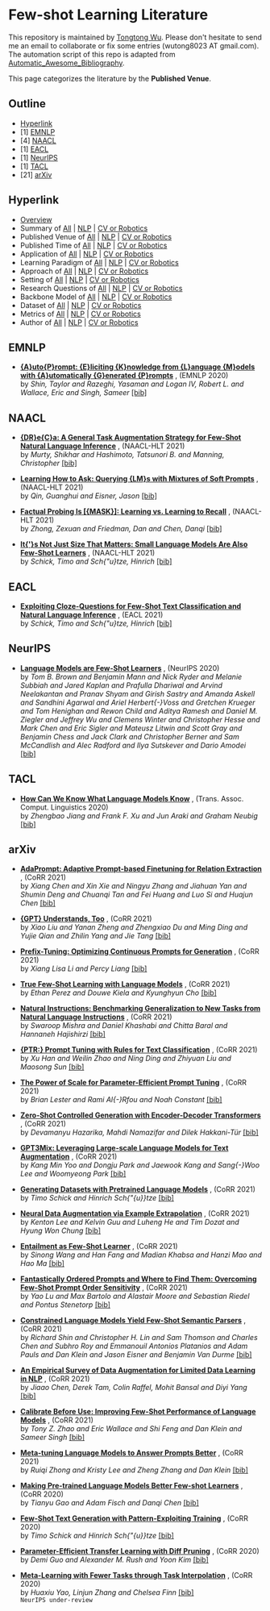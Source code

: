 # Few-shot Learning Literature 
This repository is maintained by [Tongtong Wu](https://wutong8023.site). Please don't hesitate to send me an email to collaborate or fix some entries (wutong8023 AT gmail.com). The automation script of this repo is adapted from [Automatic_Awesome_Bibliography](https://github.com/TLESORT/Automatic_Awesome_Bibliography).

This page categorizes the literature by the **Published Venue**.

## Outline 
- [Hyperlink](https://github.com/wutong8023/Awesome_Few_Shot_Learning/blob/main/fsl4all/venue/README.md#hyperlink)
- [1] [EMNLP](https://github.com/wutong8023/Awesome_Few_Shot_Learning/blob/main/fsl4all/venue/README.md#emnlp)
- [4] [NAACL](https://github.com/wutong8023/Awesome_Few_Shot_Learning/blob/main/fsl4all/venue/README.md#naacl)
- [1] [EACL](https://github.com/wutong8023/Awesome_Few_Shot_Learning/blob/main/fsl4all/venue/README.md#eacl)
- [1] [NeurIPS](https://github.com/wutong8023/Awesome_Few_Shot_Learning/blob/main/fsl4all/venue/README.md#neurips)
- [1] [TACL](https://github.com/wutong8023/Awesome_Few_Shot_Learning/blob/main/fsl4all/venue/README.md#tacl)
- [21] [arXiv](https://github.com/wutong8023/Awesome_Few_Shot_Learning/blob/main/fsl4all/venue/README.md#arxiv)
## Hyperlink 
- [Overview](https://github.com/wutong8023/Awesome_Few_Shot_Learning/tree/master/README.md)
- Summary of [All](https://github.com/wutong8023/Awesome_Few_Shot_Learning/tree/master/fsl4all/./) | [NLP](https://github.com/wutong8023/Awesome_Few_Shot_Learning/tree/master/fsl4nlp/./) | [CV or Robotics](https://github.com/wutong8023/Awesome_Few_Shot_Learning/tree/master/fsl4cv_robot/./)
- Published Venue of [All](https://github.com/wutong8023/Awesome_Few_Shot_Learning/tree/master/fsl4all/venue) | [NLP](https://github.com/wutong8023/Awesome_Few_Shot_Learning/tree/master/fsl4nlp/venue) | [CV or Robotics](https://github.com/wutong8023/Awesome_Few_Shot_Learning/tree/master/fsl4cv_robot/venue)
- Published Time of [All](https://github.com/wutong8023/Awesome_Few_Shot_Learning/tree/master/fsl4all/time) | [NLP](https://github.com/wutong8023/Awesome_Few_Shot_Learning/tree/master/fsl4nlp/time) | [CV or Robotics](https://github.com/wutong8023/Awesome_Few_Shot_Learning/tree/master/fsl4cv_robot/time)
- Application of [All](https://github.com/wutong8023/Awesome_Few_Shot_Learning/tree/master/fsl4all/application) | [NLP](https://github.com/wutong8023/Awesome_Few_Shot_Learning/tree/master/fsl4nlp/application) | [CV or Robotics](https://github.com/wutong8023/Awesome_Few_Shot_Learning/tree/master/fsl4cv_robot/application)
-  Learning Paradigm of [All](https://github.com/wutong8023/Awesome_Few_Shot_Learning/tree/master/fsl4all/supervision) | [NLP](https://github.com/wutong8023/Awesome_Few_Shot_Learning/tree/master/fsl4nlp/supervision) | [CV or Robotics](https://github.com/wutong8023/Awesome_Few_Shot_Learning/tree/master/fsl4cv_robot/supervision)
- Approach of [All](https://github.com/wutong8023/Awesome_Few_Shot_Learning/tree/master/fsl4all/approach) | [NLP](https://github.com/wutong8023/Awesome_Few_Shot_Learning/tree/master/fsl4nlp/approach) | [CV or Robotics](https://github.com/wutong8023/Awesome_Few_Shot_Learning/tree/master/fsl4cv_robot/approach)
- Setting of [All](https://github.com/wutong8023/Awesome_Few_Shot_Learning/tree/master/fsl4all/setting) | [NLP](https://github.com/wutong8023/Awesome_Few_Shot_Learning/tree/master/fsl4nlp/setting) | [CV or Robotics](https://github.com/wutong8023/Awesome_Few_Shot_Learning/tree/master/fsl4cv_robot/setting)
- Research Questions of [All](https://github.com/wutong8023/Awesome_Few_Shot_Learning/tree/master/fsl4all/research_question) | [NLP](https://github.com/wutong8023/Awesome_Few_Shot_Learning/tree/master/fsl4nlp/research_question) | [CV or Robotics](https://github.com/wutong8023/Awesome_Few_Shot_Learning/tree/master/fsl4cv_robot/research_question)
- Backbone Model of [All](https://github.com/wutong8023/Awesome_Few_Shot_Learning/tree/master/fsl4all/backbone_model) | [NLP](https://github.com/wutong8023/Awesome_Few_Shot_Learning/tree/master/fsl4nlp/backbone_model) | [CV or Robotics](https://github.com/wutong8023/Awesome_Few_Shot_Learning/tree/master/fsl4cv_robot/backbone_model)
- Dataset of [All](https://github.com/wutong8023/Awesome_Few_Shot_Learning/tree/master/fsl4all/dataset) | [NLP](https://github.com/wutong8023/Awesome_Few_Shot_Learning/tree/master/fsl4nlp/dataset) | [CV or Robotics](https://github.com/wutong8023/Awesome_Few_Shot_Learning/tree/master/fsl4cv_robot/dataset)
- Metrics of [All](https://github.com/wutong8023/Awesome_Few_Shot_Learning/tree/master/fsl4all/metrics) | [NLP](https://github.com/wutong8023/Awesome_Few_Shot_Learning/tree/master/fsl4nlp/metrics) | [CV or Robotics](https://github.com/wutong8023/Awesome_Few_Shot_Learning/tree/master/fsl4cv_robot/metrics)
- Author of [All](https://github.com/wutong8023/Awesome_Few_Shot_Learning/tree/master/fsl4all/author) | [NLP](https://github.com/wutong8023/Awesome_Few_Shot_Learning/tree/master/fsl4nlp/author) | [CV or Robotics](https://github.com/wutong8023/Awesome_Few_Shot_Learning/tree/master/fsl4cv_robot/author)

## EMNLP

- [**{A}uto{P}rompt: {E}liciting {K}nowledge from {L}anguage {M}odels with {A}utomatically {G}enerated {P}rompts**](https://www.aclweb.org/anthology/2020.emnlp-main.346) , (EMNLP 2020)<br> by *Shin, Taylor  and
Razeghi, Yasaman  and
Logan IV, Robert L.  and
Wallace, Eric  and
Singh, Sameer* [[bib]](https://github.com/wutong8023/Awesome_Few_Shot_Learning/blob/main/./bibtex.bib#L104-L115) <br>

## NAACL

- [**{DR}e{C}a: A General Task Augmentation Strategy for Few-Shot Natural Language Inference**](https://www.aclweb.org/anthology/2021.naacl-main.88) , (NAACL-HLT 2021)<br> by *Murty, Shikhar  and
Hashimoto, Tatsunori B.  and
Manning, Christopher* [[bib]](https://github.com/wutong8023/Awesome_Few_Shot_Learning/blob/main/./bibtex.bib#L1-L10) <br>

- [**Learning How to Ask: Querying {LM}s with Mixtures of Soft Prompts**](https://www.aclweb.org/anthology/2021.naacl-main.410) , (NAACL-HLT 2021)<br> by *Qin, Guanghui  and
Eisner, Jason* [[bib]](https://github.com/wutong8023/Awesome_Few_Shot_Learning/blob/main/./bibtex.bib#L50-L58) <br>

- [**Factual Probing Is [{MASK}]: Learning vs. Learning to Recall**](https://www.aclweb.org/anthology/2021.naacl-main.398) , (NAACL-HLT 2021)<br> by *Zhong, Zexuan  and
Friedman, Dan  and
Chen, Danqi* [[bib]](https://github.com/wutong8023/Awesome_Few_Shot_Learning/blob/main/./bibtex.bib#L70-L79) <br>

- [**It{'}s Not Just Size That Matters: Small Language Models Are Also Few-Shot Learners**](https://www.aclweb.org/anthology/2021.naacl-main.185) , (NAACL-HLT 2021)<br> by *Schick, Timo and
Sch{\"u}tze, Hinrich* [[bib]](https://github.com/wutong8023/Awesome_Few_Shot_Learning/blob/main/./bibtex.bib#L81-L89) <br>

## EACL

- [**Exploiting Cloze-Questions for Few-Shot Text Classification and Natural Language Inference**](https://www.aclweb.org/anthology/2021.eacl-main.20) , (EACL 2021)<br> by *Schick, Timo and
Sch{\"u}tze, Hinrich* [[bib]](https://github.com/wutong8023/Awesome_Few_Shot_Learning/blob/main/./bibtex.bib#L60-L68) <br>

## NeurIPS

- [**Language Models are Few-Shot Learners**](https://proceedings.neurips.cc/paper/2020/hash/1457c0d6bfcb4967418bfb8ac142f64a-Abstract.html) , (NeurIPS 2020)<br> by *Tom B. Brown and
Benjamin Mann and
Nick Ryder and
Melanie Subbiah and
Jared Kaplan and
Prafulla Dhariwal and
Arvind Neelakantan and
Pranav Shyam and
Girish Sastry and
Amanda Askell and
Sandhini Agarwal and
Ariel Herbert{-}Voss and
Gretchen Krueger and
Tom Henighan and
Rewon Child and
Aditya Ramesh and
Daniel M. Ziegler and
Jeffrey Wu and
Clemens Winter and
Christopher Hesse and
Mark Chen and
Eric Sigler and
Mateusz Litwin and
Scott Gray and
Benjamin Chess and
Jack Clark and
Christopher Berner and
Sam McCandlish and
Alec Radford and
Ilya Sutskever and
Dario Amodei* [[bib]](https://github.com/wutong8023/Awesome_Few_Shot_Learning/blob/main/./bibtex.bib#L12-L48) <br>

## TACL

- [**How Can We Know What Language Models Know**](https://transacl.org/ojs/index.php/tacl/article/view/1983) , (Trans. Assoc. Comput. Linguistics 2020)<br> by *Zhengbao Jiang and
Frank F. Xu and
Jun Araki and
Graham Neubig* [[bib]](https://github.com/wutong8023/Awesome_Few_Shot_Learning/blob/main/./bibtex.bib#L91-L102) <br>

## arXiv

- [**AdaPrompt: Adaptive Prompt-based Finetuning for Relation Extraction**](https://arxiv.org/abs/2104.07650) , (CoRR 2021)<br> by *Xiang Chen and
Xin Xie and
Ningyu Zhang and
Jiahuan Yan and
Shumin Deng and
Chuanqi Tan and
Fei Huang and
Luo Si and
Huajun Chen* [[bib]](https://github.com/wutong8023/Awesome_Few_Shot_Learning/blob/main/./bibtex.bib#L129-L144) <br>

- [**{GPT} Understands, Too**](https://arxiv.org/abs/2103.10385) , (CoRR 2021)<br> by *Xiao Liu and
Yanan Zheng and
Zhengxiao Du and
Ming Ding and
Yujie Qian and
Zhilin Yang and
Jie Tang* [[bib]](https://github.com/wutong8023/Awesome_Few_Shot_Learning/blob/main/./bibtex.bib#L146-L160) <br>

- [**Prefix-Tuning: Optimizing Continuous Prompts for Generation**](https://arxiv.org/abs/2101.00190) , (CoRR 2021)<br> by *Xiang Lisa Li and
Percy Liang* [[bib]](https://github.com/wutong8023/Awesome_Few_Shot_Learning/blob/main/./bibtex.bib#L174-L182) <br>

- [**True Few-Shot Learning with Language Models**](https://arxiv.org/abs/2105.11447) , (CoRR 2021)<br> by *Ethan Perez and
Douwe Kiela and
Kyunghyun Cho* [[bib]](https://github.com/wutong8023/Awesome_Few_Shot_Learning/blob/main/./bibtex.bib#L184-L193) <br>

- [**Natural Instructions: Benchmarking Generalization to New Tasks from
Natural Language Instructions**](https://arxiv.org/abs/2104.08773) , (CoRR 2021)<br> by *Swaroop Mishra and
Daniel Khashabi and
Chitta Baral and
Hannaneh Hajishirzi* [[bib]](https://github.com/wutong8023/Awesome_Few_Shot_Learning/blob/main/./bibtex.bib#L205-L216) <br>

- [**{PTR:} Prompt Tuning with Rules for Text Classification**](https://arxiv.org/abs/2105.11259) , (CoRR 2021)<br> by *Xu Han and
Weilin Zhao and
Ning Ding and
Zhiyuan Liu and
Maosong Sun* [[bib]](https://github.com/wutong8023/Awesome_Few_Shot_Learning/blob/main/./bibtex.bib#L218-L229) <br>

- [**The Power of Scale for Parameter-Efficient Prompt Tuning**](https://arxiv.org/abs/2104.08691) , (CoRR 2021)<br> by *Brian Lester and
Rami Al{-}Rfou and
Noah Constant* [[bib]](https://github.com/wutong8023/Awesome_Few_Shot_Learning/blob/main/./bibtex.bib#L231-L240) <br>

- [**Zero-Shot Controlled Generation with Encoder-Decoder Transformers**](https://arxiv.org/abs/2106.06411) , (CoRR 2021)<br> by *Devamanyu Hazarika, Mahdi Namazifar and Dilek Hakkani-Tür* [[bib]](https://github.com/wutong8023/Awesome_Few_Shot_Learning/blob/main/./bibtex.bib#L242-L249) <br>

- [**GPT3Mix: Leveraging Large-scale Language Models for Text Augmentation**](https://arxiv.org/abs/2104.08826) , (CoRR 2021)<br> by *Kang Min Yoo and
Dongju Park and
Jaewook Kang and
Sang{-}Woo Lee and
Woomyeong Park* [[bib]](https://github.com/wutong8023/Awesome_Few_Shot_Learning/blob/main/./bibtex.bib#L251-L262) <br>

- [**Generating Datasets with Pretrained Language Models**](https://arxiv.org/abs/2104.07540) , (CoRR 2021)<br> by *Timo Schick and
Hinrich Sch{\"{u}}tze* [[bib]](https://github.com/wutong8023/Awesome_Few_Shot_Learning/blob/main/./bibtex.bib#L264-L272) <br>

- [**Neural Data Augmentation via Example Extrapolation**](https://arxiv.org/abs/2102.01335) , (CoRR 2021)<br> by *Kenton Lee and
Kelvin Guu and
Luheng He and
Tim Dozat and
Hyung Won Chung* [[bib]](https://github.com/wutong8023/Awesome_Few_Shot_Learning/blob/main/./bibtex.bib#L274-L285) <br>

- [**Entailment as Few-Shot Learner**](https://arxiv.org/abs/2104.14690) , (CoRR 2021)<br> by *Sinong Wang and
Han Fang and
Madian Khabsa and
Hanzi Mao and
Hao Ma* [[bib]](https://github.com/wutong8023/Awesome_Few_Shot_Learning/blob/main/./bibtex.bib#L287-L298) <br>

- [**Fantastically Ordered Prompts and Where to Find Them: Overcoming Few-Shot
Prompt Order Sensitivity**](https://arxiv.org/abs/2104.08786) , (CoRR 2021)<br> by *Yao Lu and
Max Bartolo and
Alastair Moore and
Sebastian Riedel and
Pontus Stenetorp* [[bib]](https://github.com/wutong8023/Awesome_Few_Shot_Learning/blob/main/./bibtex.bib#L300-L312) <br>

- [**Constrained Language Models Yield Few-Shot Semantic Parsers**](https://arxiv.org/abs/2104.08768) , (CoRR 2021)<br> by *Richard Shin and
Christopher H. Lin and
Sam Thomson and
Charles Chen and
Subhro Roy and
Emmanouil Antonios Platanios and
Adam Pauls and
Dan Klein and
Jason Eisner and
Benjamin Van Durme* [[bib]](https://github.com/wutong8023/Awesome_Few_Shot_Learning/blob/main/./bibtex.bib#L314-L330) <br>

- [**An Empirical Survey of Data Augmentation for Limited Data Learning in NLP**](https://arxiv.org/abs/2106.07499) , (CoRR 2021)<br> by *Jiaao Chen, Derek Tam, Colin Raffel, Mohit Bansal and Diyi Yang* [[bib]](https://github.com/wutong8023/Awesome_Few_Shot_Learning/blob/main/./bibtex.bib#L332-L339) <br>

- [**Calibrate Before Use: Improving Few-Shot Performance of Language Models**](https://arxiv.org/abs/2102.09690) , (CoRR 2021)<br> by *Tony Z. Zhao and
Eric Wallace and
Shi Feng and
Dan Klein and
Sameer Singh* [[bib]](https://github.com/wutong8023/Awesome_Few_Shot_Learning/blob/main/./bibtex.bib#L341-L352) <br>

- [**Meta-tuning Language Models to Answer Prompts Better**](https://arxiv.org/abs/2104.04670) , (CoRR 2021)<br> by *Ruiqi Zhong and
Kristy Lee and
Zheng Zhang and
Dan Klein* [[bib]](https://github.com/wutong8023/Awesome_Few_Shot_Learning/blob/main/./bibtex.bib#L355-L365) <br>

- [**Making Pre-trained Language Models Better Few-shot Learners**](https://arxiv.org/abs/2012.15723) , (CoRR 2020)<br> by *Tianyu Gao and
Adam Fisch and
Danqi Chen* [[bib]](https://github.com/wutong8023/Awesome_Few_Shot_Learning/blob/main/./bibtex.bib#L162-L172) <br>

- [**Few-Shot Text Generation with Pattern-Exploiting Training**](https://arxiv.org/abs/2012.11926) , (CoRR 2020)<br> by *Timo Schick and
Hinrich Sch{\"{u}}tze* [[bib]](https://github.com/wutong8023/Awesome_Few_Shot_Learning/blob/main/./bibtex.bib#L195-L203) <br>

- [**Parameter-Efficient Transfer Learning with Diff Pruning**](https://arxiv.org/abs/2012.07463) , (CoRR 2020)<br> by *Demi Guo and
Alexander M. Rush and
Yoon Kim* [[bib]](https://github.com/wutong8023/Awesome_Few_Shot_Learning/blob/main/./bibtex.bib#L367-L376) <br>

- [**Meta-Learning with Fewer Tasks through Task Interpolation**](https://arxiv.org/abs/2106.02695) , (CoRR 2020)<br> by *Huaxiu Yao, Linjun Zhang and Chelsea Finn* [[bib]](https://github.com/wutong8023/Awesome_Few_Shot_Learning/blob/main/./bibtex.bib#L379-L386) <br>
``` NeurIPS under-review ``` 
